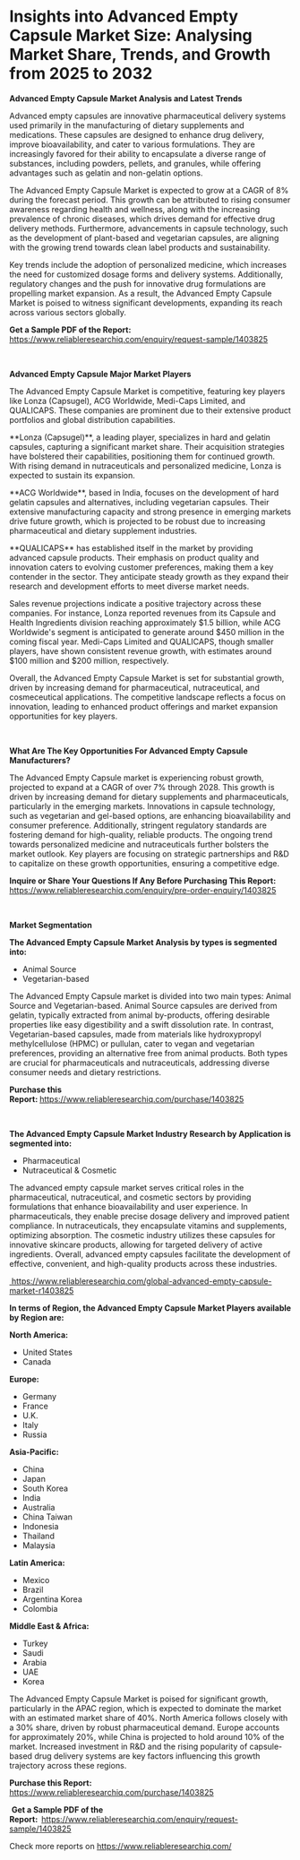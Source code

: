 <p><h1>Insights into Advanced Empty Capsule Market Size: Analysing Market Share, Trends, and Growth from 2025 to 2032</h1></p><p><strong>Advanced Empty Capsule Market Analysis and Latest Trends</strong></p>
<p><p>Advanced empty capsules are innovative pharmaceutical delivery systems used primarily in the manufacturing of dietary supplements and medications. These capsules are designed to enhance drug delivery, improve bioavailability, and cater to various formulations. They are increasingly favored for their ability to encapsulate a diverse range of substances, including powders, pellets, and granules, while offering advantages such as gelatin and non-gelatin options.</p><p>The Advanced Empty Capsule Market is expected to grow at a CAGR of 8% during the forecast period. This growth can be attributed to rising consumer awareness regarding health and wellness, along with the increasing prevalence of chronic diseases, which drives demand for effective drug delivery methods. Furthermore, advancements in capsule technology, such as the development of plant-based and vegetarian capsules, are aligning with the growing trend towards clean label products and sustainability.</p><p>Key trends include the adoption of personalized medicine, which increases the need for customized dosage forms and delivery systems. Additionally, regulatory changes and the push for innovative drug formulations are propelling market expansion. As a result, the Advanced Empty Capsule Market is poised to witness significant developments, expanding its reach across various sectors globally.</p></p>
<p><strong>Get a Sample PDF of the Report:&nbsp;</strong> <a href="https://www.reliableresearchiq.com/enquiry/request-sample/1403825?utm_campaign=1088&utm_medium=2&utm_source=Github&utm_content=ia&utm_term=13012025&utm_id=advanced-empty-capsule">https://www.reliableresearchiq.com/enquiry/request-sample/1403825</a></p>
<p>&nbsp;</p>
<p><strong>Advanced Empty Capsule Major Market Players</strong></p>
<p><p>The Advanced Empty Capsule Market is competitive, featuring key players like Lonza (Capsugel), ACG Worldwide, Medi-Caps Limited, and QUALICAPS. These companies are prominent due to their extensive product portfolios and global distribution capabilities.</p><p>**Lonza (Capsugel)**, a leading player, specializes in hard and gelatin capsules, capturing a significant market share. Their acquisition strategies have bolstered their capabilities, positioning them for continued growth. With rising demand in nutraceuticals and personalized medicine, Lonza is expected to sustain its expansion.</p><p>**ACG Worldwide**, based in India, focuses on the development of hard gelatin capsules and alternatives, including vegetarian capsules. Their extensive manufacturing capacity and strong presence in emerging markets drive future growth, which is projected to be robust due to increasing pharmaceutical and dietary supplement industries.</p><p>**QUALICAPS** has established itself in the market by providing advanced capsule products. Their emphasis on product quality and innovation caters to evolving customer preferences, making them a key contender in the sector. They anticipate steady growth as they expand their research and development efforts to meet diverse market needs.</p><p>Sales revenue projections indicate a positive trajectory across these companies. For instance, Lonza reported revenues from its Capsule and Health Ingredients division reaching approximately $1.5 billion, while ACG Worldwide's segment is anticipated to generate around $450 million in the coming fiscal year. Medi-Caps Limited and QUALICAPS, though smaller players, have shown consistent revenue growth, with estimates around $100 million and $200 million, respectively.</p><p>Overall, the Advanced Empty Capsule Market is set for substantial growth, driven by increasing demand for pharmaceutical, nutraceutical, and cosmeceutical applications. The competitive landscape reflects a focus on innovation, leading to enhanced product offerings and market expansion opportunities for key players.</p></p>
<p>&nbsp;</p>
<p><strong>What Are The Key Opportunities For Advanced Empty Capsule Manufacturers?</strong></p>
<p><p>The Advanced Empty Capsule market is experiencing robust growth, projected to expand at a CAGR of over 7% through 2028. This growth is driven by increasing demand for dietary supplements and pharmaceuticals, particularly in the emerging markets. Innovations in capsule technology, such as vegetarian and gel-based options, are enhancing bioavailability and consumer preference. Additionally, stringent regulatory standards are fostering demand for high-quality, reliable products. The ongoing trend towards personalized medicine and nutraceuticals further bolsters the market outlook. Key players are focusing on strategic partnerships and R&D to capitalize on these growth opportunities, ensuring a competitive edge.</p></p>
<p><strong>Inquire or Share Your Questions If Any Before Purchasing This Report:</strong> <a href="https://www.reliableresearchiq.com/enquiry/pre-order-enquiry/1403825?utm_campaign=1088&utm_medium=2&utm_source=Github&utm_content=ia&utm_term=13012025&utm_id=advanced-empty-capsule">https://www.reliableresearchiq.com/enquiry/pre-order-enquiry/1403825</a></p>
<p>&nbsp;</p>
<p><strong>Market Segmentation</strong></p>
<p><strong>The Advanced Empty Capsule Market Analysis by types is segmented into:</strong></p>
<p><ul><li>Animal Source</li><li>Vegetarian-based</li></ul></p>
<p><p>The Advanced Empty Capsule market is divided into two main types: Animal Source and Vegetarian-based. Animal Source capsules are derived from gelatin, typically extracted from animal by-products, offering desirable properties like easy digestibility and a swift dissolution rate. In contrast, Vegetarian-based capsules, made from materials like hydroxypropyl methylcellulose (HPMC) or pullulan, cater to vegan and vegetarian preferences, providing an alternative free from animal products. Both types are crucial for pharmaceuticals and nutraceuticals, addressing diverse consumer needs and dietary restrictions.</p></p>
<p><strong>Purchase this Report:&nbsp;</strong><a href="https://www.reliableresearchiq.com/purchase/1403825?utm_campaign=1088&utm_medium=2&utm_source=Github&utm_content=ia&utm_term=13012025&utm_id=advanced-empty-capsule">https://www.reliableresearchiq.com/purchase/1403825</a></p>
<p>&nbsp;</p>
<p><strong>The Advanced Empty Capsule Market Industry Research by Application is segmented into:</strong></p>
<p><ul><li>Pharmaceutical</li><li>Nutraceutical & Cosmetic</li></ul></p>
<p><p>The advanced empty capsule market serves critical roles in the pharmaceutical, nutraceutical, and cosmetic sectors by providing formulations that enhance bioavailability and user experience. In pharmaceuticals, they enable precise dosage delivery and improved patient compliance. In nutraceuticals, they encapsulate vitamins and supplements, optimizing absorption. The cosmetic industry utilizes these capsules for innovative skincare products, allowing for targeted delivery of active ingredients. Overall, advanced empty capsules facilitate the development of effective, convenient, and high-quality products across these industries.</p></p>
<p><a href="https://www.reliableresearchiq.com/global-advanced-empty-capsule-market-r1403825?utm_campaign=1088&utm_medium=2&utm_source=Github&utm_content=ia&utm_term=13012025&utm_id=advanced-empty-capsule">&nbsp;https://www.reliableresearchiq.com/global-advanced-empty-capsule-market-r1403825</a></p>
<p><strong>In terms of Region, the Advanced Empty Capsule Market Players available by Region are:</strong></p>
<p>
    <p> <strong> North America: </strong>
        <ul>
            <li>United States</li>
            <li>Canada</li>
        </ul>
        </p> 
    <p> <strong> Europe: </strong>
        <ul>
            <li>Germany</li>
            <li>France</li>
            <li>U.K.</li>
            <li>Italy</li>
            <li>Russia</li>
        </ul>
        </p> 
    <p> <strong> Asia-Pacific: </strong>
        <ul>
            <li>China</li>
            <li>Japan</li>
            <li>South Korea</li>
            <li>India</li>
            <li>Australia</li>
            <li>China Taiwan</li>
            <li>Indonesia</li>
            <li>Thailand</li>
            <li>Malaysia</li>
        </ul>
        </p> 
    <p> <strong> Latin America: </strong>
        <ul>
            <li>Mexico</li>
            <li>Brazil</li>
            <li>Argentina Korea</li>
            <li>Colombia</li>
        </ul>
        </p> 
    <p> <strong> Middle East & Africa: </strong>
        <ul>
            <li>Turkey</li>
            <li>Saudi</li>
            <li>Arabia</li>
            <li>UAE</li>
            <li>Korea</li>
        </ul>
    </p>
    </p>
<p><p>The Advanced Empty Capsule Market is poised for significant growth, particularly in the APAC region, which is expected to dominate the market with an estimated market share of 40%. North America follows closely with a 30% share, driven by robust pharmaceutical demand. Europe accounts for approximately 20%, while China is projected to hold around 10% of the market. Increased investment in R&D and the rising popularity of capsule-based drug delivery systems are key factors influencing this growth trajectory across these regions.</p></p>
<p><strong>Purchase this Report: </strong><a href="https://www.reliableresearchiq.com/purchase/1403825?utm_campaign=1088&utm_medium=2&utm_source=Github&utm_content=ia&utm_term=13012025&utm_id=advanced-empty-capsule">https://www.reliableresearchiq.com/purchase/1403825</a></p>
<p>&nbsp;<strong>Get a Sample PDF of the Report:&nbsp;&nbsp;</strong><a href="https://www.reliableresearchiq.com/enquiry/request-sample/1403825?utm_campaign=1088&utm_medium=2&utm_source=Github&utm_content=ia&utm_term=13012025&utm_id=advanced-empty-capsule">https://www.reliableresearchiq.com/enquiry/request-sample/1403825</a></p>
<p><strong></strong></p>
<p>Check more reports on <a href="https://www.reliableresearchiq.com/?utm_campaign=1088&utm_medium=2&utm_source=Github&utm_content=ia&utm_term=13012025&utm_id=advanced-empty-capsule">https://www.reliableresearchiq.com/</a></p>